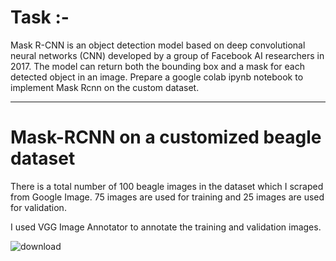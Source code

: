 # **Task :-**

Mask R-CNN is an object detection model based on deep convolutional neural networks (CNN) developed by a group of Facebook AI researchers in 2017. The model can return both the bounding box and a mask for each detected object in an image. Prepare a google colab ipynb notebook to implement Mask Rcnn on the custom dataset. 

-------------------------------------------------------------------------------------------------------------------------------------------------------------------------

# Mask-RCNN on a customized beagle dataset

There is a total number of 100 beagle images in the dataset which I scraped from Google Image. 75 images are used for training and 25 images are used for validation.

I used VGG Image Annotator to annotate the training and validation images.



![download](https://user-images.githubusercontent.com/53815075/161555046-a9444ee6-b8c2-4b76-b26a-65264abf6dbd.png)

